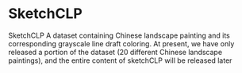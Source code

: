# SketchCLP
SketchCLP
A dataset containing Chinese landscape painting and its corresponding grayscale line draft coloring. At present, we have only released a portion of the dataset (20 different Chinese landscape paintings), and the entire content of sketchCLP will be released later
